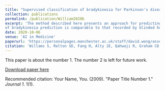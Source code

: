 ```yaml
---
title: "Supervised classification of bradykinesia for Parkinson's disease from smartphone video"
collection: publications
permalink: /publication/William2020b
excerpt: 'The method described here presents an approach for predicting bradykinesia from videos of fingertapping tests. The method is robust to lighting conditions and camera positioning. On a set of pilot data, accuracy
of bradykinesia prediction is comparable to that recorded by blinded human experts'
date: 2020-10-06
venue: 'AI in Medicine'
paperurl: 'https://personalpages.manchester.ac.uk/staff/david.wong/assets/Papers/2019Williams.pdf'
citation: 'Willams S, Relton SD, Fang H, Alty JE, Qahwaji R, Graham CD,  Wong DC. &quot;Supervised classification of bradykinesia for Parkinson's disease from smartphone video.&quot; <i>AI in Medicine</i>.'
---
```

This paper is about the number 1. The number 2 is left for future work.

[Download paper here](http://academicpages.github.io/files/paper1.pdf)

Recommended citation: Your Name, You. (2009). "Paper Title Number 1." <i>Journal 1</i>. 1(1).